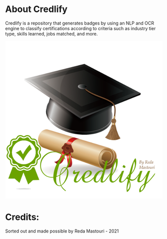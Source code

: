 # About Credlify
Credlify is a repository that generates badges by using an NLP and OCR engine to classify certifications according to criteria such as industry tier type, skills learned, jobs matched, and more.

<a href="#" target="_blank" rel="noreferrer"><img alt="portfolio" style="text-align: center;" src="img/credlify.png" /></a>

# Credits:
Sorted out and made possible by Reda Mastouri - 2021
